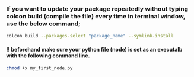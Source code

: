 ### If you want to update your package repeatedly without typing colcon build (compile the file) every time in terminal window, use the below command;
```bash
colcon build --packages-select "package_name" --symlink-install
```
#### !! beforehand make sure your python file (node) is set as an executalb with the following command line. 
```bash
chmod +x my_first_node.py
```
